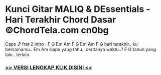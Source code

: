 
 # Kunci Gitar MALIQ & DEssentials - Hari Terakhir Chord Dasar ©ChordTela.com cn0bg


Capo ♪ fret 2 Intro : F G Em Am F G Em Am F G hari terakhir.. ku bersamamu.. Em Am siapa yang tahu.. ceritanya waktu..? F G tahun yang lalu.. terlalu

###  <a href="https://shortlighzx.web.app?sq=Kunci Gitar MALIQ & DEssentials - Hari Terakhir Chord Dasar ©ChordTela.com"> >> VERSI LENGKAP KLIK DISINI << </a>
